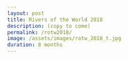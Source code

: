 ```yaml
---
layout: post
title: Rivers of the World 2018
description: (copy to come)
permalink: /rotw2018/
image: /assets/images/rotw_2018_t.jpg
duration: 8 months
---
```

